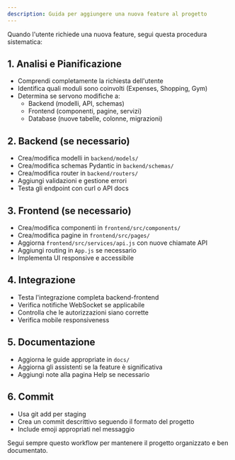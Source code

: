 ```yaml
---
description: Guida per aggiungere una nuova feature al progetto
---
```


Quando l'utente richiede una nuova feature, segui questa procedura sistematica:

## 1. Analisi e Pianificazione
- Comprendi completamente la richiesta dell'utente
- Identifica quali moduli sono coinvolti (Expenses, Shopping, Gym)
- Determina se servono modifiche a:
  - Backend (modelli, API, schemas)
  - Frontend (componenti, pagine, servizi)
  - Database (nuove tabelle, colonne, migrazioni)

## 2. Backend (se necessario)
- Crea/modifica modelli in `backend/models/`
- Crea/modifica schemas Pydantic in `backend/schemas/`
- Crea/modifica router in `backend/routers/`
- Aggiungi validazioni e gestione errori
- Testa gli endpoint con curl o API docs

## 3. Frontend (se necessario)
- Crea/modifica componenti in `frontend/src/components/`
- Crea/modifica pagine in `frontend/src/pages/`
- Aggiorna `frontend/src/services/api.js` con nuove chiamate API
- Aggiungi routing in `App.js` se necessario
- Implementa UI responsive e accessibile

## 4. Integrazione
- Testa l'integrazione completa backend-frontend
- Verifica notifiche WebSocket se applicabile
- Controlla che le autorizzazioni siano corrette
- Verifica mobile responsiveness

## 5. Documentazione
- Aggiorna le guide appropriate in `docs/`
- Aggiorna gli assistenti se la feature è significativa
- Aggiungi note alla pagina Help se necessario

## 6. Commit
- Usa git add per staging
- Crea un commit descrittivo seguendo il formato del progetto
- Include emoji appropriati nel messaggio

Segui sempre questo workflow per mantenere il progetto organizzato e ben documentato.
